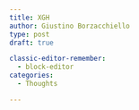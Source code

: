 ```yaml
---
title: XGH
author: Giustino Borzacchiello
type: post
draft: true

classic-editor-remember:
  - block-editor
categories:
  - Thoughts

---
```

<figure class="wp-block-embed">

<div class="wp-block-embed__wrapper">
  <div class="gist-oembed" data-gist="4147370.json" data-ts="8">
  </div>
</div></figure>